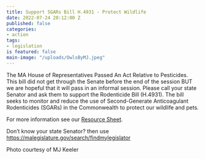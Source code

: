 ```yaml
---
title: Support SGARs Bill H.4931 - Protect Wildlife
date: 2022-07-24 20:12:00 Z
published: false
categories:
- action
tags:
- legislation
is featured: false
main-image: "/uploads/OwlsByMJ.jpeg"
---
```


The MA House of Representatives Passed An Act Relative to Pesticides. This bill did not get through the Senate before the end of the session BUT we are hopeful that it will pass in an informal session. Please call your state Senator and ask them to support the Rodenticide Bill (H.4931). The bill seeks to monitor and reduce the use of Second-Generate Anticoagulant Rodenticides (SGARs) in the Commonwealth to protect our wildlife and pets.

For more information see our [Resource Sheet](https://docs.google.com/document/d/11BHCjs9Luw-z9G4UPbc9yumLaSpDTdhZZVQPZzl2FIk/edit?usp=sharing).

Don’t know your state Senator? then use https://malegislature.gov/search/findmylegislator

Photo courtesy of MJ Keeler